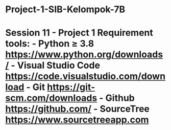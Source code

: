 # Project-1-SIB-Kelompok-7B
# Session 11 - Project 1  Requirement tools:  - Python ≥ 3.8 https://www.python.org/downloads/ - Visual Studio Code https://code.visualstudio.com/download - Git https://git-scm.com/downloads - Github https://github.com/ - SourceTree https://www.sourcetreeapp.com
